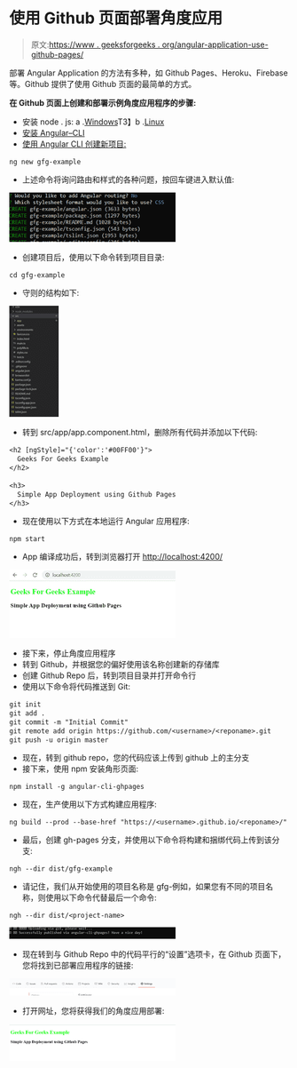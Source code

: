 # 使用 Github 页面部署角度应用

> 原文:[https://www . geeksforgeeks . org/angular-application-use-github-pages/](https://www.geeksforgeeks.org/deployment-of-angular-application-using-github-pages/)

部署 Angular Application 的方法有多种，如 Github Pages、Heroku、Firebase 等。Github 提供了使用 Github 页面的最简单的方式。

**在 Github 页面上创建和部署示例角度应用程序的步骤:**

*   安装 node . js:
    a .[Windows](https://www.geeksforgeeks.org/installation-of-node-js-on-linux/)T3】b .[Linux](https://www.geeksforgeeks.org/installation-of-node-js-on-linux/)
*   [安装 Angular–CLI](https://www.geeksforgeeks.org/angular-7-installation/)
*   [使用 Angular CLI 创建新项目:](https://www.geeksforgeeks.org/angular-cli-angular-project-setup/)

```
ng new gfg-example
```

*   上述命令将询问路由和样式的各种问题，按回车键进入默认值:

![](img/e26145b1378e090fff5ac84e42af13a8.png)

*   创建项目后，使用以下命令转到项目目录:

```
cd gfg-example
```

*   守则的结构如下:

![](img/47f6057d1d4dcf716e7425eb17434de7.png)

*   转到 src/app/app.component.html，删除所有代码并添加以下代码:

```
<h2 [ngStyle]="{'color':'#00FF00'}">
  Geeks For Geeks Example 
</h2>

<h3>
  Simple App Deployment using Github Pages
</h3>
```

*   现在使用以下方式在本地运行 Angular 应用程序:

```
npm start
```

*   App 编译成功后，转到浏览器打开 [http://localhost:4200/](http://localhost:4200/)

![](img/609d3793521f06193dc6268b24dab39f.png)

*   接下来，停止角度应用程序
*   转到 Github，并根据您的偏好使用该名称创建新的存储库
*   创建 Github Repo 后，转到项目目录并打开命令行
*   使用以下命令将代码推送到 Git:

```
git init
git add .
git commit -m "Initial Commit"
git remote add origin https://github.com/<username>/<reponame>.git
git push -u origin master

```

*   现在，转到 github repo，您的代码应该上传到 github 上的主分支
*   接下来，使用 npm 安装角形页面:

```
npm install -g angular-cli-ghpages

```

*   现在，生产使用以下方式构建应用程序:

```
ng build --prod --base-href "https://<username>.github.io/<reponame>/"

```

*   最后，创建 gh-pages 分支，并使用以下命令将构建和捆绑代码上传到该分支:

```
ngh --dir dist/gfg-example
```

*   请记住，我们从开始使用的项目名称是 gfg-例如，如果您有不同的项目名称，则使用以下命令代替最后一个命令:

```
ngh --dir dist/<project-name>
```

![](img/079bbb06f007cfebff802e9abba3d8be.png)

*   现在转到与 Github Repo 中的代码平行的“设置”选项卡，在 Github 页面下，您将找到已部署应用程序的链接:

![](img/7ccc68a1f5affca780573b143e29a714.png)

*   打开网址，您将获得我们的角度应用部署:

![](img/3362e92d6b3689084d0950c8f77ff3ad.png)